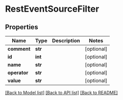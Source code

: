 # RestEventSourceFilter

## Properties
Name | Type | Description | Notes
------------ | ------------- | ------------- | -------------
**comment** | **str** |  | [optional] 
**id** | **int** |  | [optional] 
**name** | **str** |  | [optional] 
**operator** | **str** |  | [optional] 
**value** | **str** |  | [optional] 

[[Back to Model list]](../README.md#documentation-for-models) [[Back to API list]](../README.md#documentation-for-api-endpoints) [[Back to README]](../README.md)


